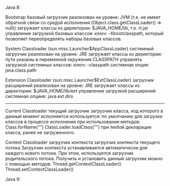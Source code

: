 Java 8:

Bootstrap
базовый загрузчик
реализован на уровне: JVM (т.е. не имеет обратной связи со средой исполнения (Object.class.getClassLoader() => null))
загружает классы из директории: $JAVA_HOME/lib, т.е. rt.jar
управление загрузкой базовых классов:
    ключ: -Xbootclasspath, который позволяет переопределять наборы базовых классов.

System Classloader (sun.misc.Launcher$AppClassLoader)
системный загрузчик
реализован на уровне: JRE
загружает классы из дериктории: пути указаны в переменной окружения CLASSPATH
управлять загрузкой системных классов:
    ключ: -classpath
    системная опция: java.class.path

Extension Classloader (sun.misc.Launcher$ExtClassLoader)
загрузчик расширений
реализован на уровне: JRE
загружает классы из директории: $JAVA_HOME/lib/ext
управление загрузкой расширений:
    системная опциия: java.ext.dirs

---

Current Classloader
текущий загрузчик
загрузчик класса, код которого в данный момент исполняется
используется:
    по умолчанию для загрузки классов в процессе исполнения
    при использовании методов:
        Class.forName("")
        ClassLoader.loadClass("")
    при любой декларации класса, ранее не загруженного.

Context Classloader
загрузчик контекста
загрузчик контекста текущего потока
    Загрузчик контекста устанавливается автоматически для каждого нового потока. При этом, используется загрузчик родительского потока.
    Получить и установить данный загрузчик можно с помощью методов:
        Thread.getContextClassLoader()
        Thread.setContextClassLoader()
        
Java 9:
